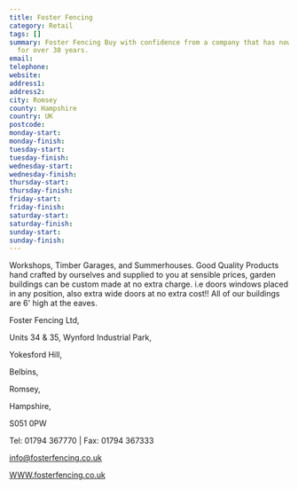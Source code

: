 ```yaml
---
title: Foster Fencing
category: Retail
tags: []
summary: Foster Fencing Buy with confidence from a company that has now been established
  for over 30 years.
email: 
telephone: 
website: 
address1: 
address2: 
city: Romsey
county: Hampshire
country: UK
postcode: 
monday-start: 
monday-finish: 
tuesday-start: 
tuesday-finish: 
wednesday-start: 
wednesday-finish: 
thursday-start: 
thursday-finish: 
friday-start: 
friday-finish: 
saturday-start: 
saturday-finish: 
sunday-start: 
sunday-finish: 
---
```

Workshops, Timber Garages, and Summerhouses. Good Quality Products hand crafted by ourselves and supplied to you at sensible prices, garden buildings can be custom made at no extra charge. i.e doors windows placed in any position, also extra wide doors at no extra cost!! All of our buildings are 6' high at the eaves.

Foster Fencing Ltd,

Units 34 & 35, Wynford Industrial Park,

Yokesford Hill,

Belbins,

Romsey,

Hampshire,

S051 0PW

Tel: 01794 367770 | Fax: 01794 367333

[info@fosterfencing.co.uk](mailto:info@fosterfencing.co.uk)

[WWW.fosterfencing.co.uk](http://www.fosterfencing.co.uk)

